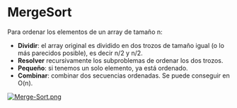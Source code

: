 # MergeSort
Para ordenar los elementos de un array de tamaño n:
- **Dividir**: el array original es dividido en dos trozos de tamaño igual (o lo más parecidos posible), es decir n/2 y n/2.
- **Resolver** recursivamente los subproblemas de ordenar los dos trozos.
- **Pequeño**: si tenemos un solo elemento, ya está ordenado.
- **Combinar**: combinar dos secuencias ordenadas. Se puede conseguir en O(n).

[![Merge-Sort.png](https://i.postimg.cc/Bn9sdqpG/Merge-Sort.png)](https://postimg.cc/Tp9ZbvBk)
